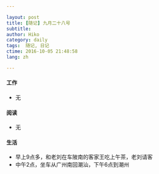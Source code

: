 ```yaml
---

layout: post  
title: [随记] 九月二十八号  
subtitle:   
author: Hiko  
category: daily
tags:  随记, 日记 
ctime: 2016-10-05 21:48:58  
lang: zh  

---
```



#### 工作

- 无


#### 阅读

- 无

#### 生活

- 早上9点多，和老刘在车陂南的客家王吃上午茶，老刘请客
- 中午2点，坐车从广州南回潮汕，下午6点到潮州